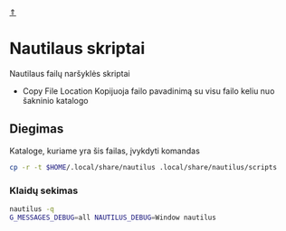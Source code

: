 [&uArr;](../../readme.md)

# Nautilaus skriptai

Nautilaus failų naršyklės skriptai

* Copy File Location
  Kopijuoja failo pavadinimą su visu failo keliu nuo šakninio katalogo

## Diegimas

Kataloge, kuriame yra šis failas, įvykdyti komandas

```bash
cp -r -t $HOME/.local/share/nautilus .local/share/nautilus/scripts
```

### Klaidų sekimas

```bash
nautilus -q
G_MESSAGES_DEBUG=all NAUTILUS_DEBUG=Window nautilus
```
